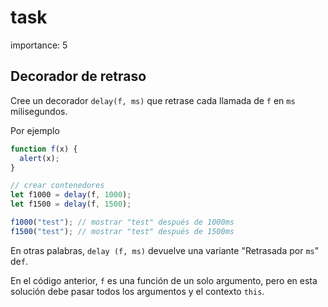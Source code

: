 # task

importance: 5

## Decorador de retraso

Cree un decorador `delay(f, ms)` que retrase cada llamada de `f` en `ms` milisegundos.

Por ejemplo

```javascript
function f(x) {
  alert(x);
}

// crear contenedores
let f1000 = delay(f, 1000);
let f1500 = delay(f, 1500);

f1000("test"); // mostrar "test" después de 1000ms
f1500("test"); // mostrar "test" después de 1500ms
```

En otras palabras, `delay (f, ms)` devuelve una variante "Retrasada por `ms`" de`f`.

En el código anterior, `f` es una función de un solo argumento, pero en esta solución debe pasar todos los argumentos y el contexto `this`.

